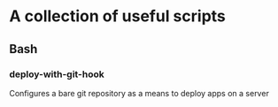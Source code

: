 # A collection of useful scripts

## Bash

### deploy-with-git-hook

Configures a bare git repository as a means to deploy apps on a server